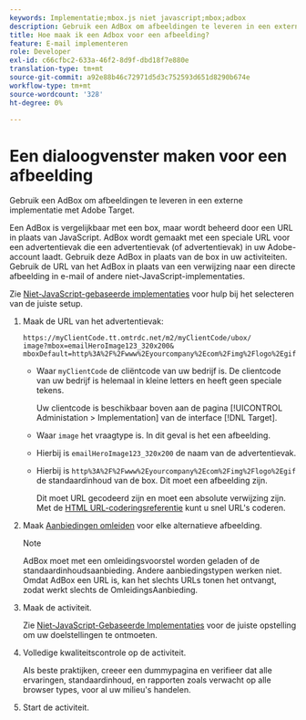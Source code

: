 ```yaml
---
keywords: Implementatie;mbox.js niet javascript;mbox;adbox
description: Gebruik een AdBox om afbeeldingen te leveren in een externe implementatie met Adobe Target. Een AdBox is vergelijkbaar met een box, maar wordt bestuurd door een URL in plaats van JavaScript.
title: Hoe maak ik een Adbox voor een afbeelding?
feature: E-mail implementeren
role: Developer
exl-id: c66cfbc2-633a-46f2-8d9f-dbd18f7e880e
translation-type: tm+mt
source-git-commit: a92e88b46c72971d5d3c752593d651d8290b674e
workflow-type: tm+mt
source-wordcount: '328'
ht-degree: 0%

---
```


# Een dialoogvenster maken voor een afbeelding

Gebruik een AdBox om afbeeldingen te leveren in een externe implementatie met Adobe Target.

Een AdBox is vergelijkbaar met een box, maar wordt beheerd door een URL in plaats van JavaScript. AdBox wordt gemaakt met een speciale URL voor een advertentievak die een advertentievak (of advertentievak) in uw Adobe-account laadt. Gebruik deze AdBox in plaats van de box in uw activiteiten. Gebruik de URL van het AdBox in plaats van een verwijzing naar een directe afbeelding in e-mail of andere niet-JavaScript-implementaties.

Zie [Niet-JavaScript-gebaseerde implementaties](/help/c-implementing-target/c-non-javascript-based-implementation/non-javascript-based-implementation.md#concept_4799C58B081A43F6B3B8CC25A8D5D7C4) voor hulp bij het selecteren van de juiste setup.

1. Maak de URL van het advertentievak:

   ```
   https://myClientCode.tt.omtrdc.net/m2/myClientCode/ubox/
   image?mbox=emailHeroImage123_320x200&
   mboxDefault=http%3A%2F%2Fwww%2Eyourcompany%2Ecom%2Fimg%2Flogo%2Egif
   ```

   * Waar `myClientCode` de cliëntcode van uw bedrijf is. De clientcode van uw bedrijf is helemaal in kleine letters en heeft geen speciale tekens.

      Uw clientcode is beschikbaar boven aan de pagina [!UICONTROL Administation > Implementation] van de interface [!DNL Target].

   * Waar `image` het vraagtype is. In dit geval is het een afbeelding.

   * Hierbij is `emailHeroImage123_320x200` de naam van de advertentievak.

   * Hierbij is `http%3A%2F%2Fwww%2Eyourcompany%2Ecom%2Fimg%2Flogo%2Egif` de standaardinhoud van de box. Dit moet een afbeelding zijn.

      Dit moet URL gecodeerd zijn en moet een absolute verwijzing zijn. Met de [HTML URL-coderingsreferentie](https://www.w3schools.com/tags/ref_urlencode.asp) kunt u snel URL&#39;s coderen.

1. Maak [Aanbiedingen omleiden](/help/c-experiences/c-manage-content/offer-redirect.md#task_33C80CD722564303B687948261484F94) voor elke alternatieve afbeelding.

   >[!NOTE]
   >
   >AdBox moet met een omleidingsvoorstel worden geladen of de standaardinhoudsaanbieding. Andere aanbiedingstypen werken niet. Omdat AdBox een URL is, kan het slechts URLs tonen het ontvangt, zodat werkt slechts de OmleidingsAanbieding.

1. Maak de activiteit.

   Zie [Niet-JavaScript-Gebaseerde Implementaties](/help/c-implementing-target/c-non-javascript-based-implementation/non-javascript-based-implementation.md#concept_4799C58B081A43F6B3B8CC25A8D5D7C4) voor de juiste opstelling om uw doelstellingen te ontmoeten.
1. Volledige kwaliteitscontrole op de activiteit.

   Als beste praktijken, creeer een dummypagina en verifieer dat alle ervaringen, standaardinhoud, en rapporten zoals verwacht op alle browser types, voor al uw milieu&#39;s handelen.

1. Start de activiteit.
